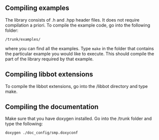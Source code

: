 Compiling examples
------------------

The library consists of .h and .hpp header files.  It does not require
compilation a priori. To compile the example code, go into the following folder:

    /trunk/examples/

where you can find all the examples. Type `make` in the folder that contains the
particular example you would like to execute. This should compile the part of
the library required by that example.


Compiling libbot extensions
---------------------------

To compile the libbot extensions, go into the /libbot directory and type make.


Compiling the documentation
---------------------------

Make sure that you have doxygen installed. Go into the /trunk folder and type
the following:

    doxygen ./doc_config/smp.doxyconf
